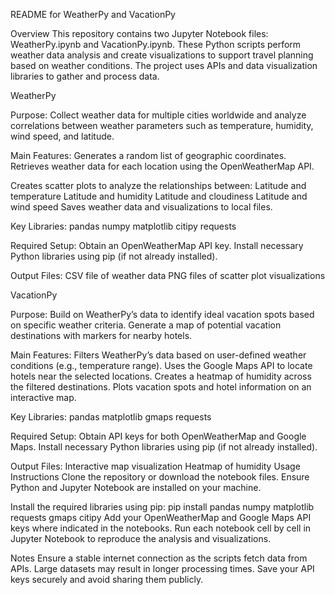 README for WeatherPy and VacationPy

Overview
This repository contains two Jupyter Notebook files: WeatherPy.ipynb and VacationPy.ipynb. These Python scripts perform weather data analysis and create visualizations to support travel planning based on weather conditions. The project uses APIs and data visualization libraries to gather and process data.

WeatherPy

Purpose:
Collect weather data for multiple cities worldwide and analyze correlations between weather parameters such as temperature, humidity, wind speed, and latitude.

Main Features:
Generates a random list of geographic coordinates.
Retrieves weather data for each location using the OpenWeatherMap API.

Creates scatter plots to analyze the relationships between:
Latitude and temperature
Latitude and humidity
Latitude and cloudiness
Latitude and wind speed
Saves weather data and visualizations to local files.

Key Libraries:
pandas
numpy
matplotlib
citipy
requests

Required Setup:
Obtain an OpenWeatherMap API key.
Install necessary Python libraries using pip (if not already installed).

Output Files:
CSV file of weather data
PNG files of scatter plot visualizations

VacationPy

Purpose:
Build on WeatherPy’s data to identify ideal vacation spots based on specific weather criteria.
Generate a map of potential vacation destinations with markers for nearby hotels.

Main Features:
Filters WeatherPy’s data based on user-defined weather conditions (e.g., temperature range).
Uses the Google Maps API to locate hotels near the selected locations.
Creates a heatmap of humidity across the filtered destinations.
Plots vacation spots and hotel information on an interactive map.

Key Libraries:
pandas
matplotlib
gmaps
requests

Required Setup:
Obtain API keys for both OpenWeatherMap and Google Maps.
Install necessary Python libraries using pip (if not already installed).

Output Files:
Interactive map visualization
Heatmap of humidity
Usage Instructions
Clone the repository or download the notebook files.
Ensure Python and Jupyter Notebook are installed on your machine.

Install the required libraries using pip:
pip install pandas numpy matplotlib requests gmaps citipy
Add your OpenWeatherMap and Google Maps API keys where indicated in the notebooks.
Run each notebook cell by cell in Jupyter Notebook to reproduce the analysis and visualizations.

Notes
Ensure a stable internet connection as the scripts fetch data from APIs.
Large datasets may result in longer processing times.
Save your API keys securely and avoid sharing them publicly.



